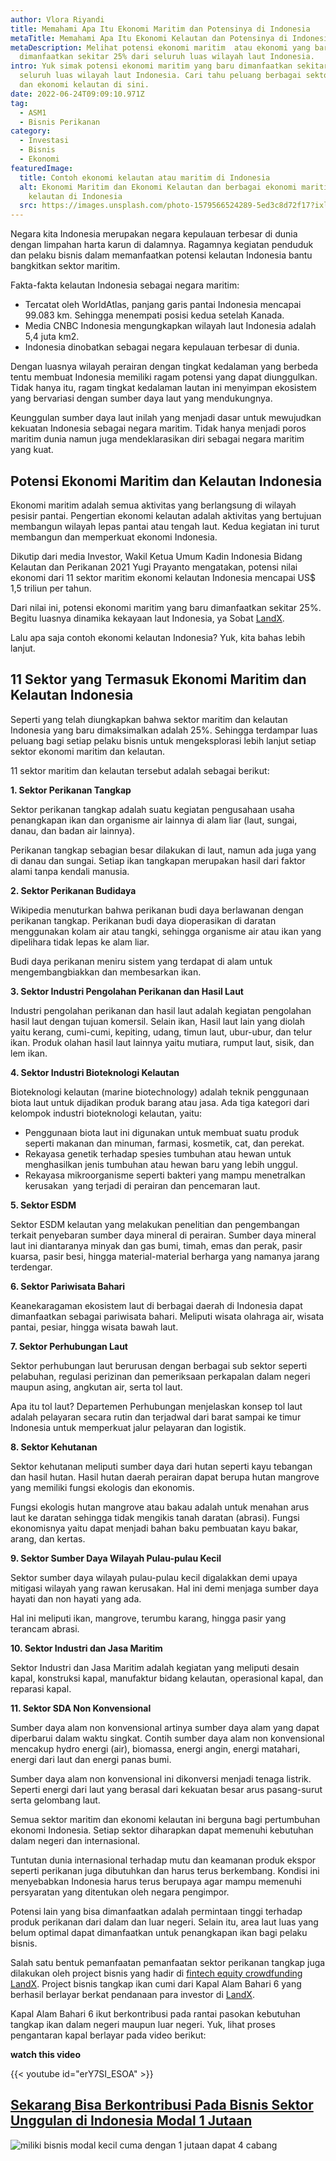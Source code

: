 ```yaml
---
author: Vlora Riyandi
title: Memahami Apa Itu Ekonomi Maritim dan Potensinya di Indonesia
metaTitle: Memahami Apa Itu Ekonomi Kelautan dan Potensinya di Indonesia
metaDescription: Melihat potensi ekonomi maritim  atau ekonomi yang baru
  dimanfaatkan sekitar 25% dari seluruh luas wilayah laut Indonesia.
intro: Yuk simak potensi ekonomi maritim yang baru dimanfaatkan sekitar 25% dari
  seluruh luas wilayah laut Indonesia. Cari tahu peluang berbagai sektor maritim
  dan ekonomi kelautan di sini.
date: 2022-06-24T09:09:10.971Z
tag:
  - ASM1
  - Bisnis Perikanan
category:
  - Investasi
  - Bisnis
  - Ekonomi
featuredImage:
  title: Contoh ekonomi kelautan atau maritim di Indonesia
  alt: Ekonomi Maritim dan Ekonomi Kelautan dan berbagai ekonomi maritim atau
    kelautan di Indonesia
  src: https://images.unsplash.com/photo-1579566524289-5ed3c8d72f17?ixlib=rb-1.2.1&ixid=MnwxMjA3fDB8MHxwaG90by1wYWdlfHx8fGVufDB8fHx8&auto=format&fit=crop&w=1074&q=80
---
```

Negara kita Indonesia merupakan negara kepulauan terbesar di dunia dengan limpahan harta karun di dalamnya. Ragamnya kegiatan penduduk dan pelaku bisnis dalam memanfaatkan potensi kelautan Indonesia bantu bangkitkan sektor maritim.

Fakta-fakta kelautan Indonesia sebagai negara maritim:

* Tercatat oleh WorldAtlas, panjang garis pantai Indonesia mencapai 99.083 km. Sehingga menempati posisi kedua setelah Kanada.
* Media CNBC Indonesia mengungkapkan wilayah laut Indonesia adalah 5,4 juta km2. 
* Indonesia dinobatkan sebagai negara kepulauan terbesar di dunia.

Dengan luasnya wilayah perairan dengan tingkat kedalaman yang berbeda tentu membuat Indonesia memiliki ragam potensi yang dapat diunggulkan. Tidak hanya itu, ragam tingkat kedalaman lautan ini menyimpan ekosistem yang bervariasi dengan sumber daya laut yang mendukungnya.

Keunggulan sumber daya laut inilah yang menjadi dasar untuk mewujudkan kekuatan Indonesia sebagai negara maritim. Tidak hanya menjadi poros maritim dunia namun juga mendeklarasikan diri sebagai negara maritim yang kuat.

## Potensi Ekonomi Maritim dan Kelautan Indonesia

Ekonomi maritim adalah semua aktivitas yang berlangsung di wilayah pesisir pantai. Pengertian ekonomi kelautan adalah aktivitas yang bertujuan membangun wilayah lepas pantai atau tengah laut. Kedua kegiatan ini turut membangun dan memperkuat ekonomi Indonesia.

Dikutip dari media Investor, Wakil Ketua Umum Kadin Indonesia Bidang Kelautan dan Perikanan 2021 Yugi Prayanto mengatakan, potensi nilai ekonomi dari 11 sektor maritim ekonomi kelautan Indonesia mencapai US$ 1,5 triliun per tahun.

Dari nilai ini, potensi ekonomi maritim yang baru dimanfaatkan sekitar 25%. Begitu luasnya dinamika kekayaan laut Indonesia, ya Sobat [LandX](https://landx.id/project/?utm_source=Blog&utm_medium=organic+keyword&utm_campaign=blog&utm_id=Blog). 

Lalu apa saja contoh ekonomi kelautan Indonesia? Yuk, kita bahas lebih lanjut.

## 11 Sektor yang Termasuk Ekonomi Maritim dan Kelautan Indonesia

Seperti yang telah diungkapkan bahwa sektor maritim dan kelautan Indonesia yang baru dimaksimalkan adalah 25%. Sehingga terdampar luas peluang bagi setiap pelaku bisnis untuk mengeksplorasi lebih lanjut setiap sektor ekonomi maritim dan kelautan.

11 sektor maritim dan kelautan tersebut adalah sebagai berikut:

**1. Sektor Perikanan Tangkap**

Sektor perikanan tangkap adalah suatu kegiatan pengusahaan usaha penangkapan ikan dan organisme air lainnya di alam liar (laut, sungai, danau, dan badan air lainnya). 

Perikanan tangkap sebagian besar dilakukan di laut, namun ada juga yang di danau dan sungai. Setiap ikan tangkapan merupakan hasil dari faktor alami tanpa kendali manusia.

**2. Sektor Perikanan Budidaya**

Wikipedia menuturkan bahwa perikanan budi daya berlawanan dengan perikanan tangkap. Perikanan budi daya dioperasikan di daratan menggunakan kolam air atau tangki, sehingga organisme air atau ikan yang dipelihara tidak lepas ke alam liar. 

Budi daya perikanan meniru sistem yang terdapat di alam untuk mengembangbiakkan dan membesarkan ikan. 

**3. Sektor Industri Pengolahan Perikanan dan Hasil Laut**

Industri pengolahan perikanan dan hasil laut adalah kegiatan pengolahan hasil laut dengan tujuan komersil. Selain ikan, Hasil laut lain yang diolah yaitu kerang, cumi-cumi, kepiting, udang, timun laut, ubur-ubur, dan telur ikan. Produk olahan hasil laut lainnya yaitu mutiara, rumput laut, sisik, dan lem ikan.

**4. Sektor Industri Bioteknologi Kelautan**

Bioteknologi kelautan (marine biotechnology) adalah teknik penggunaan biota laut untuk dijadikan produk barang atau jasa. Ada tiga kategori dari kelompok industri bioteknologi kelautan, yaitu:

* Penggunaan biota laut ini digunakan untuk membuat suatu produk seperti makanan dan minuman, farmasi, kosmetik, cat, dan perekat. 
* Rekayasa genetik terhadap spesies tumbuhan atau hewan untuk menghasilkan jenis tumbuhan atau hewan baru yang lebih unggul.
* Rekayasa mikroorganisme seperti bakteri yang mampu menetralkan kerusakan  yang terjadi di perairan dan pencemaran laut.

**5. Sektor ESDM**

Sektor ESDM kelautan yang melakukan penelitian dan pengembangan terkait penyebaran sumber daya mineral di perairan. Sumber daya mineral laut ini diantaranya minyak dan gas bumi, timah, emas dan perak, pasir kuarsa, pasir besi, hingga material-material berharga yang namanya jarang terdengar.  

**6. Sektor Pariwisata Bahari**

Keanekaragaman ekosistem laut di berbagai daerah di Indonesia dapat dimanfaatkan sebagai pariwisata bahari. Meliputi wisata olahraga air, wisata pantai, pesiar, hingga wisata bawah laut.

**7. Sektor Perhubungan Laut** 

Sektor perhubungan laut berurusan dengan berbagai sub sektor seperti pelabuhan, regulasi perizinan dan pemeriksaan perkapalan dalam negeri maupun asing, angkutan air, serta tol laut.

Apa itu tol laut? Departemen Perhubungan menjelaskan konsep tol laut adalah pelayaran secara rutin dan terjadwal dari barat sampai ke timur Indonesia untuk memperkuat jalur pelayaran dan logistik.

**8. Sektor Kehutanan**

Sektor kehutanan meliputi sumber daya dari hutan seperti kayu tebangan dan hasil hutan. Hasil hutan daerah perairan dapat berupa hutan mangrove yang memiliki fungsi ekologis dan ekonomis.

Fungsi ekologis hutan mangrove atau bakau adalah untuk menahan arus laut ke daratan sehingga tidak mengikis tanah daratan (abrasi). Fungsi ekonomisnya yaitu dapat menjadi bahan baku pembuatan kayu bakar, arang, dan kertas. 

**9. Sektor Sumber Daya Wilayah Pulau-pulau Kecil**

Sektor sumber daya wilayah pulau-pulau kecil digalakkan demi upaya mitigasi wilayah yang rawan kerusakan. Hal ini demi menjaga sumber daya hayati dan non hayati yang ada.

Hal ini meliputi ikan, mangrove, terumbu karang, hingga pasir yang terancam abrasi. 

**10. Sektor Industri dan Jasa Maritim**

Sektor Industri dan Jasa Maritim adalah kegiatan yang meliputi desain kapal, konstruksi kapal, manufaktur bidang kelautan, operasional kapal, dan reparasi kapal.

**11. Sektor SDA Non Konvensional**

Sumber daya alam non konvensional artinya sumber daya alam yang dapat diperbarui dalam waktu singkat. Contih sumber daya alam non konvensional mencakup hydro energi (air), biomassa, energi angin, energi matahari, energi dari laut dan energi panas bumi.

Sumber daya alam non konvensional ini dikonversi menjadi tenaga listrik. Seperti energi dari laut yang berasal dari kekuatan besar arus pasang-surut serta gelombang laut. 

Semua sektor maritim dan ekonomi kelautan ini berguna bagi pertumbuhan ekonomi Indonesia. Setiap sektor diharapkan dapat memenuhi kebutuhan dalam negeri dan internasional. 

Tuntutan dunia internasional terhadap mutu dan keamanan produk ekspor seperti perikanan juga dibutuhkan dan harus terus berkembang. Kondisi ini menyebabkan Indonesia harus terus berupaya agar mampu memenuhi persyaratan yang ditentukan oleh negara pengimpor.

Potensi lain yang bisa dimanfaatkan adalah permintaan tinggi terhadap produk perikanan dari dalam dan luar negeri. Selain itu, area laut luas yang belum optimal dapat dimanfaatkan untuk penangkapan ikan bagi pelaku bisnis.

Salah satu bentuk pemanfaatan pemanfaatan sektor perikanan tangkap juga dilakukan oleh project bisnis yang hadir di [fintech equity crowdfunding LandX](https://landx.id/project/?utm_source=Blog&utm_medium=organic+keyword&utm_campaign=blog&utm_id=Blog). Project bisnis tangkap ikan cumi dari Kapal Alam Bahari 6 yang berhasil berlayar berkat pendanaan para investor di [LandX](https://landx.id/project/?utm_source=Blog&utm_medium=organic+keyword&utm_campaign=blog&utm_id=Blog).

Kapal Alam Bahari 6 ikut berkontribusi pada rantai pasokan kebutuhan tangkap ikan dalam negeri maupun luar negeri. Yuk, lihat proses pengantaran kapal berlayar pada video berikut:

**watch this video**

{{< youtube id="erY7SI_ESOA" >}}

## **[Sekarang Bisa Berkontribusi Pada Bisnis Sektor Unggulan di Indonesia Modal 1 Jutaan](https://landx.id/project/?utm_source=Blog&utm_medium=organic+keyword&utm_campaign=blog&utm_id=Blog)**

<!--StartFragment-->

![miliki bisnis modal kecil cuma dengan 1 jutaan dapat 4 cabang ](https://accountgram-production.sfo2.cdn.digitaloceanspaces.com/landx_ghost/2021/11/jadi-owner-bisnis-hanya-1-jutaan-dengan-cuan-yang-sangat-menjanjikan.png)

<!--EndFragment-->